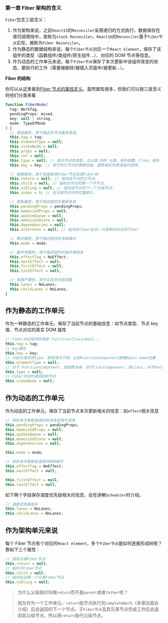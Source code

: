 ### 第一章 Fiber 架构的含义

`Fiber`包含三层含义：

1. 作为架构来说，之前`React15`的`Reconciler`采用递归的方式执行，数据保存在递归调用栈中，故称为`stack Reconciler`。`React16`的`Reconciler`基于`Fiber节点`实现，被称为`Fiber Reconciler`。
2. 作为静态的数据结构来说，每个`Fiber节点`对应一个`React element`，保存了该组件的类型（函数组件/类组件/原生组件...）、对应的 DOM 节点等信息。
3. 作为动态的工作单元来说，每个`Fiber节点`保存了本次更新中该组件改变的状态、要执行的工作（需要被删除/被插入页面中/被更新...）。

**Fiber 的结构**

你可以从这里看到[Fiber 节点的属性定义](https://github.com/facebook/react/blob/1fb18e22ae66fdb1dc127347e169e73948778e5a/packages/react-reconciler/src/ReactFiber.new.js#L117)。虽然属性很多，但我们可以按三层含义将他们分类来看

```js
function FiberNode(
  tag: WorkTag,
  pendingProps: mixed,
  key: null | string,
  mode: TypeOfMode
) {
  // 基础属性，用于描述本节点基本信息。
  this.tag = tag;
  this.elementType = null;
  this.stateNode = null;
  this.props = null;
  this.ref = null;
  this.type = null; // 表示节点的类型，可以是 DOM 元素、组件函数、Class 组件、文本节点等。
  this.key = key; // 用于优化节点的更新性能，通常是在列表渲染时使用。

  // 链接属性，用于连接其他Fiber节点形成Fiber树
  this.return = null; // 指向该节点的父节点。
  this.child = null; // 指向该节点的第一个子节点。
  this.sibling = null; // 指向该节点的下一个兄弟节点。
  this.index = 0; // 在兄弟节点中的位置索引。

  // 更新属性，用于描述组件的更新信息
  this.pendingProps = pendingProps;
  this.memoizedProps = null;
  this.updateQueue = null;
  this.memoizedState = null;
  this.dependencies = null;
  this.alternate = null; // 指向该fiber在另一次更新时对应的fiber

  // 模式属性，用于描述组件的渲染模式
  this.mode = mode;

  // 副作用属性，用于描述组件的副作用信息
  this.effectTag = NoEffect;
  this.nextEffect = null;
  this.firstEffect = null;
  this.lastEffect = null;

  // 有限产属性，用于实现优先级调度
  this.lanes = NoLanes;
  this.childLanes = NoLanes;
}
```

## **作为静态的工作单元**

作为一种静态的工作单元，保存了当前节点的基础信息：如节点类型、节点 key 值、节点对应的真实 DOM 属性

```js
// Fiber对应组件的类型 Function/Class/Host...
this.tag = tag;
// key属性
this.key = key;
// 大部分情况同type，某些情况不同，比如FunctionComponent使用React.memo包裹
this.elementType = null;
// 对于 FunctionComponent，指函数本身，对于ClassComponent，指class，对于HostComponent，指DOM节点tagName
this.type = null;
// Fiber对应的真实DOM节点
this.stateNode = null;
```

## **作为动态的工作单元**

作为动态的工作单元，保存了当前节点本次更新相关的信息：如`effect`相关信息

```js
// 保存本次更新造成的状态改变相关信息
this.pendingProps = pendingProps;
this.memoizedProps = null;
this.updateQueue = null;
this.memoizedState = null;
this.dependencies = null;

this.mode = mode;

// 保存本次更新会造成的DOM操作
this.effectTag = NoEffect;
this.nextEffect = null;

this.firstEffect = null;
this.lastEffect = null;
```

如下两个字段保存调度优先级相关的信息，会在讲解`Scheduler`时介绍。

```js
// 调度优先级相关
this.lanes = NoLanes;
this.childLanes = NoLanes;
```

## **作为架构单元来说**

每个 Fiber 节点有个对应的`React element`，多个`Fiber节点`是如何连接形成树呢？靠如下三个属性：

```js
// 指向父级Fiber节点
this.return = null;
// 指向子Fiber节点
this.child = null;
// 指向右边第一个兄弟Fiber节点
this.sibling = null;
```

> 为什么父级指针叫做`return`而不是`parent`或者`father`呢？
>
> 因为作为一个工作单元，`return`指节点执行完`completeWork`（本章后面会介绍）后会返回的下一个节点。子`Fiber节点`及其兄弟节点完成工作后会返回其父级节点，所以用`return`指代父级节点。
